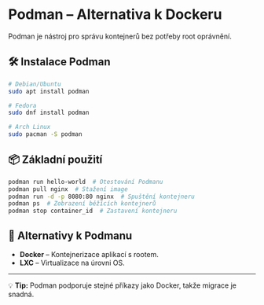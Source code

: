 # Podman – Alternativa k Dockeru

Podman je nástroj pro správu kontejnerů bez potřeby root oprávnění.

## 🛠 Instalace Podman
```bash
# Debian/Ubuntu
sudo apt install podman

# Fedora
sudo dnf install podman

# Arch Linux
sudo pacman -S podman
```

## 📦 Základní použití
```bash
podman run hello-world  # Otestování Podmanu
podman pull nginx  # Stažení image
podman run -d -p 8080:80 nginx  # Spuštění kontejneru
podman ps  # Zobrazení běžících kontejnerů
podman stop container_id  # Zastavení kontejneru
```

## 🔄 Alternativy k Podmanu
- **Docker** – Kontejnerizace aplikací s rootem.
- **LXC** – Virtualizace na úrovni OS.

---
💡 **Tip:** Podman podporuje stejné příkazy jako Docker, takže migrace je snadná.

